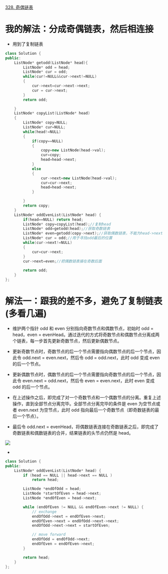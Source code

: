 [328. 奇偶链表](https://leetcode-cn.com/problems/odd-even-linked-list/description/)



# 我的解法：分成奇偶链表，然后相连接
- 用到了复制链表

```C++
class Solution {
public:
    ListNode* getodd(ListNode* head){
        ListNode* odd = head;
        ListNode* cur = odd;
        while(cur!=NULL&&cur->next!=NULL)
        {
            cur->next=cur->next->next;
            cur = cur->next;
        }
        return odd;

    }
    ListNode* copyList(ListNode* head)
    {
        ListNode* copy=NULL;
        ListNode* cur=NULL;
        while(head!=NULL)
        {
            if(copy==NULL)
            {
                copy=new ListNode(head->val);
                cur=copy;
                head=head->next;
            }
            else
            {
                cur->next=new ListNode(head->val);
                cur=cur->next;
                head=head->next;
            }

        }
        return copy;
    }
    ListNode* oddEvenList(ListNode* head) {
        if(head==NULL) return head;
        ListNode* copy=copyList(head);//复制head
        ListNode* odd=getodd(head);//获取奇数链表
        ListNode* even=getodd(copy->next);//获取偶数链表，不能为head->next，因为head已经改变了，需要对原始链表进行操作
        ListNode* cur = odd;//用于寻找odd最后的位置
        while(cur->next!=NULL)
        {
            cur=cur->next;
        }
        cur->next=even;//把偶数链表接在奇数后面
        
        return odd;
    }
};
```

# 解法一：跟我的差不多，避免了复制链表(多看几遍)
- 维护两个指针 odd 和 even 分别指向奇数节点和偶数节点，初始时 odd = head，even = evenHead。通过迭代的方式将奇数节点和偶数节点分离成两个链表，每一步首先更新奇数节点，然后更新偶数节点。
- 更新奇数节点时，奇数节点的后一个节点需要指向偶数节点的后一个节点，因此令 odd.next = even.next，然后令 odd = odd.next，此时 odd 变成 even 的后一个节点。
- 更新偶数节点时，偶数节点的后一个节点需要指向奇数节点的后一个节点，因此令 even.next = odd.next，然后令 even = even.next，此时 even 变成 odd 的后一个节点。
- 在上述操作之后，即完成了对一个奇数节点和一个偶数节点的分离。重复上述操作，直到全部节点分离完毕。全部节点分离完毕的条件是 even 为空节点或者 even.next 为空节点，此时 odd 指向最后一个奇数节点（即奇数链表的最后一个节点）。

- 最后令 odd.next = evenHead，将偶数链表连接在奇数链表之后，即完成了奇数链表和偶数链表的合并，结果链表的头节点仍然是 head。

![](https://assets.leetcode-cn.com/solution-static/328/1.png)



- 
```c++
class Solution {
public:
    ListNode* oddEvenList(ListNode* head) {
        if (head == NULL || head->next == NULL )
            return head;

        ListNode *endOfOdd = head;
        ListNode *startOfEven = head->next;
        ListNode *endOfEven = head->next;

        while (endOfEven != NULL && endOfEven->next != NULL) {
            // exchange
            endOfOdd->next = endOfEven->next;
            endOfEven->next = endOfOdd->next->next;
            endOfOdd->next->next = startOfEven;

            // move forward
            endOfOdd = endOfOdd->next;
            endOfEven = endOfEven->next;
        }

        return head;
    }
};
```

